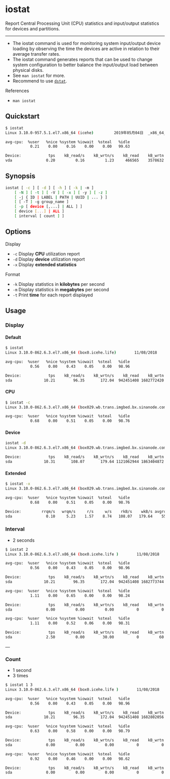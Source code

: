 # iostat

Report Central Processing Unit (CPU) statistics and input/output statistics for devices and partitions.

---

-   The iostat command is used for monitoring system input/output device loading by observing the time the devices are active in relation to their average transfer rates.
-   The iostat command generates reports that can be used to change system configuration to better balance the input/output load between physical disks.
-   See `man iostat` for more.
-   Recommend to use [`dstat`](/cmd/d/dstat.md).

References

-   `man iostat`

## Quickstart

```bash
$ iostat
Linux 3.10.0-957.5.1.el7.x86_64 (icehe)         2019年05月04日  _x86_64_        (1 CPU)

avg-cpu:  %user   %nice %system %iowait  %steal   %idle
           0.21    0.00    0.16    0.00    0.00   99.63

Device:            tps    kB_read/s    kB_wrtn/s    kB_read    kB_wrtn
vda               0.20         0.16         1.23     466565    3578632
```

## Synopsis

```bash
iostat [ -c ] [ -d ] [ -h ] [ -k | -m ]
    [ -N ] [ -t ] [ -V ] [ -x ] [ -y ] [ -z ]
    [ -j { ID | LABEL | PATH | UUID | ... } ]
    [ [ -T ] -g group_name ]
    [ -p [ device [,...] | ALL ] ]
    [ device [...] | ALL ]
    [ interval [ count ] ]
```

## Options

Display

-   `-c` Display **CPU** utilization report
-   `-d` Display **device** utilization report
-   `-x` Display **extended statistics**

Format

-   `-k` Display statistics in **kilobytes** per second
-   `-m` Display statistics in **megabytes** per second
-   `-t` Print **time** for each report displayed

## Usage

### Display

#### Default

```bash
$ iostat
Linux 3.10.0-862.6.3.el7.x86_64 (box0.icehe.life)        11/08/2018      _x86_64_        (24 CPU)

avg-cpu:  %user   %nice %system %iowait  %steal   %idle
           0.56    0.00    0.43    0.05    0.00   98.96

Device:            tps    kB_read/s    kB_wrtn/s    kB_read    kB_wrtn
sda              10.21        96.35       172.04  942451408 1682772420
```

#### CPU

```bash
$ iostat -c
Linux 3.10.0-862.6.3.el7.x86_64 (box029.wb.trans.imgbed.bx.sinanode.com)        11/15/2018      _x86_64_        (24 CPU)

avg-cpu:  %user   %nice %system %iowait  %steal   %idle
           0.68    0.00    0.51    0.05    0.00   98.76
```

#### Device

```bash
iostat -d
Linux 3.10.0-862.6.3.el7.x86_64 (box029.wb.trans.imgbed.bx.sinanode.com)        11/15/2018      _x86_64_        (24 CPU)

Device:            tps    kB_read/s    kB_wrtn/s    kB_read    kB_wrtn
sda              10.31       108.07       179.64 1121062944 1863404872
```

#### Extended

```bash
$ iostat -x
Linux 3.10.0-862.6.3.el7.x86_64 (box029.wb.trans.imgbed.bx.sinanode.com)        11/15/2018      _x86_64_        (24 CPU)

avg-cpu:  %user   %nice %system %iowait  %steal   %idle
           0.68    0.00    0.51    0.05    0.00   98.76

Device:         rrqm/s   wrqm/s     r/s     w/s    rkB/s    wkB/s avgrq-sz avgqu-sz   await r_await w_await  svctm  %util
sda               0.10     5.23    1.57    8.74   108.07   179.64    55.81     0.08    8.05    1.61    9.21   1.58   1.63
```

### Interval

-   2 seconds

```bash
$ iostat 2
Linux 3.10.0-862.6.3.el7.x86_64 (box0.icehe.life )        11/08/2018      _x86_64_        (24 CPU)

avg-cpu:  %user   %nice %system %iowait  %steal   %idle
           0.56    0.00    0.43    0.05    0.00   98.96

Device:            tps    kB_read/s    kB_wrtn/s    kB_read    kB_wrtn
sda              10.21        96.35       172.04  942451408 1682773744

avg-cpu:  %user   %nice %system %iowait  %steal   %idle
           1.11    0.00    0.65    0.00    0.00   98.24

Device:            tps    kB_read/s    kB_wrtn/s    kB_read    kB_wrtn
sda               0.00         0.00         0.00          0          0

avg-cpu:  %user   %nice %system %iowait  %steal   %idle
           1.11    0.00    0.52    0.06    0.00   98.31

Device:            tps    kB_read/s    kB_wrtn/s    kB_read    kB_wrtn
sda               2.50         0.00        30.00          0         60

……
```

### Count

-   1 second
-   3 times

```bash
$ iostat 1 3
Linux 3.10.0-862.6.3.el7.x86_64 (box0.icehe.life )        11/08/2018      _x86_64_        (24 CPU)

avg-cpu:  %user   %nice %system %iowait  %steal   %idle
           0.56    0.00    0.43    0.05    0.00   98.96

Device:            tps    kB_read/s    kB_wrtn/s    kB_read    kB_wrtn
sda              10.21        96.35       172.04  942451408 1682802056

avg-cpu:  %user   %nice %system %iowait  %steal   %idle
           0.63    0.00    0.58    0.00    0.00   98.79

Device:            tps    kB_read/s    kB_wrtn/s    kB_read    kB_wrtn
sda               0.00         0.00         0.00          0          0

avg-cpu:  %user   %nice %system %iowait  %steal   %idle
           0.92    0.00    0.46    0.00    0.00   98.62

Device:            tps    kB_read/s    kB_wrtn/s    kB_read    kB_wrtn
sda               0.00         0.00         0.00          0          0

```
